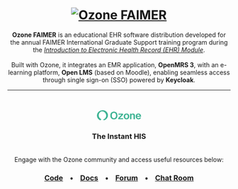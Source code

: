 <h1 align="center">
  <a href="https://www.faimer.org/"><img src="https://www.faimer.org/images/logo-faimer.svg" alt="Ozone FAIMER" width="30%"/></a>
</h1>

<p align="center">
    <b>Ozone FAIMER</b> is an educational EHR software distribution developed for the annual FAIMER International Graduate Support training program during the <a href="https://faimer.org/ehr-module/"><i>Introduction to Electronic Health Record (EHR) Module</i></a>.
    <br/>
    <br/>Built with Ozone, it integrates an EMR application, <b>OpenMRS 3</b>, with an e-learning platform, <b>Open LMS</b> (based on Moodle), enabling seamless access through single sign-on (SSO) powered by <b>Keycloak</b>.
</p>

---

<br/>

<p align="center">
    <a href="https://docs.ozone-his.com/"><img src="https://raw.githubusercontent.com/ozone-his/.github/refs/heads/main/profile/ozone-logo.png" alt="Ozone" width="20%"/></a>
</p>

<h3 align="center">The Instant HIS</h3>

<p align="center">
    <br/>Engage with the Ozone community and access useful resources below:
</p>

<h3 align="center">
    <a href="https://github.com/ozone-his/">Code</a>&nbsp;&nbsp;&nbsp;&nbsp;•&nbsp;&nbsp;&nbsp;&nbsp;<a href="https://docs.ozone-his.com/">Docs</a>&nbsp;&nbsp;&nbsp;&nbsp;•&nbsp;&nbsp;&nbsp;&nbsp;<a href="https://talk.openmrs.org/c/software/ozone-his/70">Forum</a>&nbsp;&nbsp;&nbsp;&nbsp;•&nbsp;&nbsp;&nbsp;&nbsp;<a href="https://openmrs.slack.com/archives/C02PYQD5D0A">Chat Room</a>
</h3>
